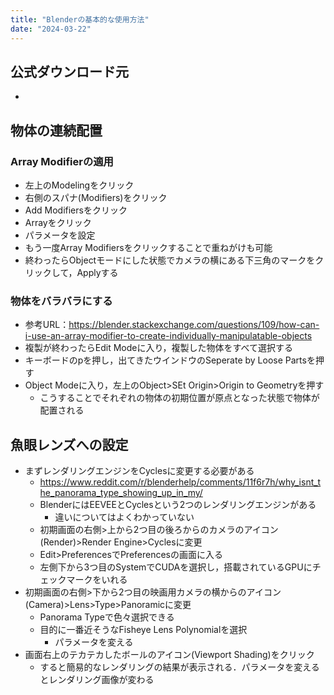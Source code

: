 ```yaml
---
title: "Blenderの基本的な使用方法"
date: "2024-03-22"
---
```


## 公式ダウンロード元
- 

## 物体の連続配置
### Array Modifierの適用
- 左上のModelingをクリック
- 右側のスパナ(Modifiers)をクリック
- Add Modifiersをクリック
- Arrayをクリック
- パラメータを設定
- もう一度Array Modifiersをクリックすることで重ねがけも可能
- 終わったらObjectモードにした状態でカメラの横にある下三角のマークをクリックして，Applyする

### 物体をバラバラにする
- 参考URL：https://blender.stackexchange.com/questions/109/how-can-i-use-an-array-modifier-to-create-individually-manipulatable-objects
- 複製が終わったらEdit Modeに入り，複製した物体をすべて選択する
- キーボードのpを押し，出てきたウインドウのSeperate by Loose Partsを押す
- Object Modeに入り，左上のObject>SEt Origin>Origin to Geometryを押す
    - こうすることでそれぞれの物体の初期位置が原点となった状態で物体が配置される


## 魚眼レンズへの設定
- まずレンダリングエンジンをCyclesに変更する必要がある
    - https://www.reddit.com/r/blenderhelp/comments/11f6r7h/why_isnt_the_panorama_type_showing_up_in_my/
    - BlenderにはEEVEEとCyclesという2つのレンダリングエンジンがある
        - 違いについてはよくわかっていない
    - 初期画面の右側>上から2つ目の後ろからのカメラのアイコン(Render)>Render Engine>Cyclesに変更
    - Edit>PreferencesでPreferencesの画面に入る
    - 左側下から3つ目のSystemでCUDAを選択し，搭載されているGPUにチェックマークをいれる
- 初期画面の右側>下から2つ目の映画用カメラの横からのアイコン(Camera)>Lens>Type>Panoramicに変更
    - Panorama Typeで色々選択できる
    - 目的に一番近そうなFisheye Lens Polynomialを選択
        - パラメータを変える
- 画面右上のテカテカしたボールのアイコン(Viewport Shading)をクリック
    - すると簡易的なレンダリングの結果が表示される．パラメータを変えるとレンダリング画像が変わる